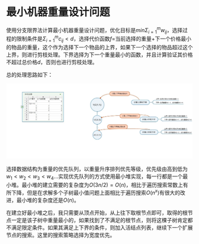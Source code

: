 # 最小机器重量设计问题
使用分支限界法计算最小机器重量设计问题，优化目标是$min\Sigma_{i=1}^{m}w_{ij}$，选择过程的限制条件是$\Sigma_{i=1}^{m}c_{ij}<d$，选择代价函数$f$=当前选择的重量+下一个价格最小的物品的重量，这个作为选择下一个物品的上界，如果下一个选择的物品超过这个上界，则进行剪枝处理。下界选择为下一个重量最小的函数，并且计算验证其价格不超过总价格$d$，否则也进行剪枝处理。

总的处理思路如下：

![图1](..\img\6-2图片1.jpg)

选择数据结构为重量的优先队列，以重量升序排列优先等级，优先级由高到低为$w_1<w_2<w_3<w_4...$实现优先队列的方式使用最小堆实现，每一行都是一个最小堆。最小堆的建立需要的复杂度为$O(3n/2)=O(n)$，相比于遍历搜索常数上有所下降，但是在求解多个子树最小值问题上面相比于遍历搜索$O(n^x)$有很大的改进，最小堆的复杂度还是$O(n)$。

在建立好最小堆之后，我只需要从顶点开始，从上往下取根节点即可，取得的根节点一定是该子树中重量最小的，如果找到了不满足的根节点，则将这棵子树肯定都不满足限定条件。如果其满足上下界的条件，则加入活结点列表，继续下一个扩展节点的搜索。这里的搜索策略选择为宽度优先。 